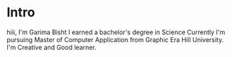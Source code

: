 # Intro
hiii, I'm Garima Bisht 
I earned a bachelor's degree in Science
Currently I'm pursuing Master of Computer Application from Graphic Era Hill University.
I'm Creative and Good learner.
